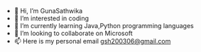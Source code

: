 - 👋 Hi, I’m GunaSathwika
- 👀 I’m interested in coding
- 🌱 I’m currently learning Java,Python programming languages
- 💞️ I’m looking to collaborate on Microsoft
- 📫 Here is my personal email gsh200306@gmail.com

<!---
GunaSathwika/GunaSathwika is a ✨ special ✨ repository because its `README.md` (this file) appears on your GitHub profile.
You can click the Preview link to take a look at your changes.
--->
